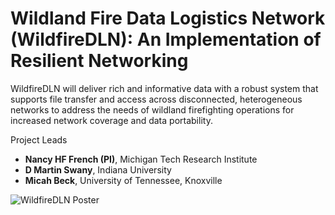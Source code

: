 # Wildland Fire Data Logistics Network (WildfireDLN): An Implementation of Resilient Networking
WildfireDLN will deliver rich and informative data with a robust system that supports file transfer and access across disconnected, heterogeneous networks to address the needs of wildland firefighting operations for increased network coverage and data portability.

Project Leads
* __Nancy HF French (PI)__, Michigan Tech Research Institute
* __D Martin Swany__, Indiana University
* __Micah Beck__, University of Tennessee, Knoxville

![WildfireDLN Poster]( WildfireDLN/Slide1.PNG )
